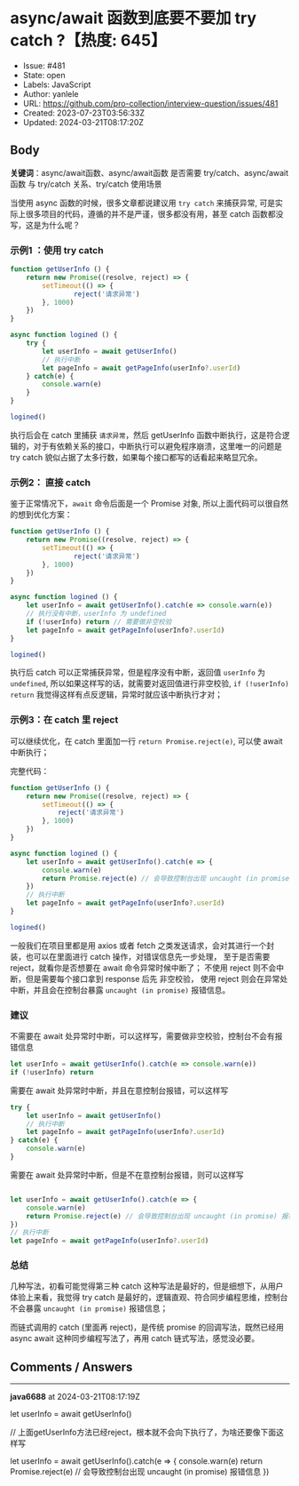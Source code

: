 # async/await 函数到底要不要加 try catch ?【热度: 645】

- Issue: #481
- State: open
- Labels: JavaScript
- Author: yanlele
- URL: https://github.com/pro-collection/interview-question/issues/481
- Created: 2023-07-23T03:56:33Z
- Updated: 2024-03-21T08:17:20Z

## Body

**关键词**：async/await函数、async/await函数 是否需要 try/catch、async/await函数 与 try/catch 关系、try/catch 使用场景

当使用 async 函数的时候，很多文章都说建议用 `try catch` 来捕获异常, 可是实际上很多项目的代码，遵循的并不是严谨，很多都没有用，甚至 catch 函数都没写，这是为什么呢？


### 示例1 ：使用 try catch

```javascript
function getUserInfo () {
    return new Promise((resolve, reject) => {
        setTimeout(() => {
                reject('请求异常')
        }, 1000)
    })
}

async function logined () {
    try {
        let userInfo = await getUserInfo()
        // 执行中断
        let pageInfo = await getPageInfo(userInfo?.userId)
    } catch(e) {
        console.warn(e)
    }
}

logined()
```

执行后会在 catch 里捕获 `请求异常`，然后 getUserInfo 函数中断执行，这是符合逻辑的，对于有依赖关系的接口，中断执行可以避免程序崩溃，这里唯一的问题是 try catch 貌似占据了太多行数，如果每个接口都写的话看起来略显冗余。

### 示例2： 直接 catch

鉴于正常情况下，`await` 命令后面是一个 Promise 对象, 所以上面代码可以很自然的想到优化方案：

```javascript
function getUserInfo () {
    return new Promise((resolve, reject) => {
        setTimeout(() => {
                reject('请求异常')
        }, 1000)
    })
}

async function logined () {
    let userInfo = await getUserInfo().catch(e => console.warn(e))
    // 执行没有中断，userInfo 为 undefined
    if (!userInfo) return // 需要做非空校验
    let pageInfo = await getPageInfo(userInfo?.userId)
}

logined()
```

执行后 catch 可以正常捕获异常，但是程序没有中断，返回值 `userInfo` 为 `undefined`, 所以如果这样写的话，就需要对返回值进行非空校验, `if (!userInfo) return` 我觉得这样有点反逻辑，异常时就应该中断执行才对；

### 示例3：在 catch 里 reject

可以继续优化，在 catch 里面加一行 `return Promise.reject(e)`, 可以使 await 中断执行；

完整代码：

```javascript
function getUserInfo () {
    return new Promise((resolve, reject) => {
        setTimeout(() => {
            reject('请求异常')
        }, 1000)
    })
}

async function logined () {
    let userInfo = await getUserInfo().catch(e => {
        console.warn(e)
        return Promise.reject(e) // 会导致控制台出现 uncaught (in promise) 报错信息
    })
    // 执行中断
    let pageInfo = await getPageInfo(userInfo?.userId)
}

logined()
```

一般我们在项目里都是用 axios 或者 fetch 之类发送请求，会对其进行一个封装，也可以在里面进行 catch 操作，对错误信息先一步处理，
至于是否需要 reject，就看你是否想要在 await 命令异常时候中断了；
不使用 reject 则不会中断，但是需要每个接口拿到 response 后先 非空校验， 使用 reject 则会在异常处中断，并且会在控制台暴露 `uncaught (in promise)` 报错信息。

### 建议

不需要在 await 处异常时中断，可以这样写，需要做非空校验，控制台不会有报错信息

```javascript
let userInfo = await getUserInfo().catch(e => console.warn(e))
if (!userInfo) return
```

需要在 await 处异常时中断，并且在意控制台报错，可以这样写

```javascript
try {
    let userInfo = await getUserInfo()
    // 执行中断
    let pageInfo = await getPageInfo(userInfo?.userId)
} catch(e) {
    console.warn(e)
}

```

需要在 await 处异常时中断，但是不在意控制台报错，则可以这样写

```javascript

let userInfo = await getUserInfo().catch(e => {
    console.warn(e)
    return Promise.reject(e) // 会导致控制台出现 uncaught (in promise) 报错信息
})
// 执行中断
let pageInfo = await getPageInfo(userInfo?.userId)

```

### 总结

几种写法，初看可能觉得第三种 catch 这种写法是最好的，但是细想下，从用户体验上来看，我觉得 try catch 是最好的，逻辑直观、符合同步编程思维，控制台不会暴露 `uncaught (in promise)` 报错信息；

而链式调用的 catch (里面再 reject)，是传统 promise 的回调写法，既然已经用 async await 这种同步编程写法了，再用 catch 链式写法，感觉没必要。


## Comments / Answers

---

**java6688** at 2024-03-21T08:17:19Z

let userInfo = await getUserInfo()  

//  上面getUserInfo方法已经reject，根本就不会向下执行了，为啥还要像下面这样写

let userInfo = await getUserInfo().catch(e => {
    console.warn(e)
    return Promise.reject(e) // 会导致控制台出现 uncaught (in promise) 报错信息
})
